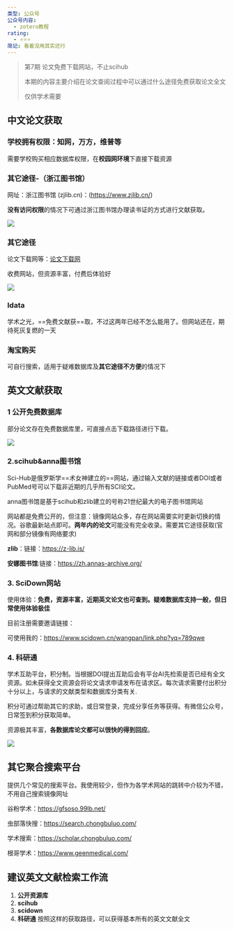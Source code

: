 ```yaml
---
类型: 公众号
公众号内容:
  - zotero教程
rating:
  - ⭐⭐⭐
简记: 看着没用其实还行
---
```


> 第7期 论文免费下载网站，不止scihub
> 
> 本期的内容主要介绍在论文查阅过程中可以通过什么途径免费获取论文全文
> 
> 仅供学术需要

## 中文论文获取

### 学校拥有权限：知网，万方，维普等

需要学校购买相应数据库权限，在**校园网环境**下直接下载资源

### 其它途径-（浙江图书馆）

网址：浙江图书馆 (zjlib.cn)：(https://www.zjlib.cn/)

**没有访问权限**的情况下可通过浙江图书馆办理读书证的方式进行文献获取。

![](https://pic-go-42.oss-cn-guangzhou.aliyuncs.com/img/20231130134626.png)

### 其它途径

论文下载网等：[论文下载网](http://www.scihuber.com/)

收费网站，但资源丰富，付费后体验好

![](https://pic-go-42.oss-cn-guangzhou.aliyuncs.com/img/20231130134602.png)

### Idata

学术之光，==免费文献获==取，不过这两年已经不怎么能用了。但网站还在，期待死灰复燃的一天

### 淘宝购买

可自行搜索，适用于疑难数据库及**其它途径不方便**的情况下

## 英文文献获取

### 1 公开免费数据库

部分论文存在免费数据库里，可直接点击下载路径进行下载。

![](https://pic-go-42.oss-cn-guangzhou.aliyuncs.com/img/20231130134909.png)

### 2.scihub&anna图书馆

Sci-Hub是俄罗斯学==术女神建立的==网站，通过输入文献的链接或者DOI或者PubMed号可以下载非近期的几乎所有SCI论文。

anna图书馆是基于scihub和zlib建立的号称21世纪最大的电子图书馆网站

网站都是免费公开的，但注意：镜像网站众多，存在网站需要实时更新切换的情况。谷歌最新站点即可。**两年内的论文**可能没有完全收录。需要其它途径获取(官网和部分镜像有网络要求)

**zlib**：链接：https://z-lib.is/

**安娜图书馆**:链接：https://zh.annas-archive.org/

### 3. SciDown网站

使用体验：**免费，资源丰富，近期英文论文也可查到。疑难数据库支持一般，但日常使用体验极佳**

目前注册需要邀请链接：

可使用我的：https://www.scidown.cn/wangpan/link.php?yq=789qwe

### 4. 科研通

学术互助平台，积分制。当根据DOI提出互助后会有平台AI先检索是否已经有全文资源。如未获得全文资源会将论文请求申请发布在请求区。每次请求需要付出积分十分以上，与请求的文献类型和数据库分类有关.

积分可通过帮助其它的求助，或日常登录，完成分享任务等获得。有微信公众号，日常签到积分获取简单。

资源极其丰富，**各数据库论文都可以很快的得到回应**。

![](https://pic-go-42.oss-cn-guangzhou.aliyuncs.com/img/20231130140046.png)

## 其它聚合搜索平台

提供几个常见的搜索平台。我使用较少，但作为各学术网站的跳转中介较为不错，不用自己搜索镜像网址

谷粉学术：https://gfsoso.99lb.net/

虫部落快搜：https://search.chongbuluo.com/

学术搜索：https://scholar.chongbuluo.com/

根哥学术：https://www.geenmedical.com/

## 建议英文文献检索工作流

1. **公开资源库**
2. **scihub**
3. **scidown**
4. **科研通**
按照这样的获取路径，可以获得基本所有的英文文献全文
